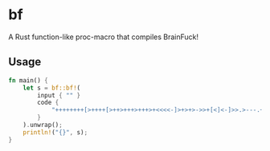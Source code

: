 # bf

A Rust function-like proc-macro that compiles BrainFuck!

## Usage
```rust
fn main() {
    let s = bf::bf!(
        input { "" }
        code {
            "++++++++[>++++[>++>+++>+++>+<<<<-]>+>+>->>+[<]<-]>>.>---.+++++++..+++.>>.<-.<.+++.------.--------.>>+.>++." as String
        }
    ).unwrap();
    println!("{}", s);
}
```